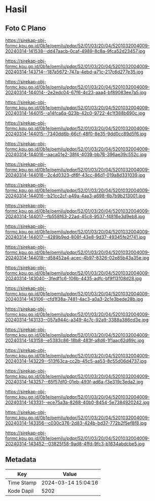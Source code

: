 # Hasil

## Foto C Plano

https://sirekap-obj-formc.kpu.go.id/0b1e/pemilu/pdpr/52/01/03/20/04/5201032004009-20240314-141538--dd47aacb-0caf-4989-8c8a-9fca52d23457.jpg

https://sirekap-obj-formc.kpu.go.id/0b1e/pemilu/pdpr/52/01/03/20/04/5201032004009-20240314-143714--187a5672-747a-4ebd-a71c-217c6d277e35.jpg

https://sirekap-obj-formc.kpu.go.id/0b1e/pemilu/pdpr/52/01/03/20/04/5201032004009-20240314-144014--2e2edc04-67f6-4c23-aaa4-bf89083ee7a5.jpg

https://sirekap-obj-formc.kpu.go.id/0b1e/pemilu/pdpr/52/01/03/20/04/5201032004009-20240314-144015--a14fca6a-023b-42c0-9722-4c1f388b690c.jpg

https://sirekap-obj-formc.kpu.go.id/0b1e/pemilu/pdpr/52/01/03/20/04/5201032004009-20240314-144015--7340dd6b-66cf-48f0-8e35-9dd0cc89d5f6.jpg

https://sirekap-obj-formc.kpu.go.id/0b1e/pemilu/pdpr/52/01/03/20/04/5201032004009-20240314-144016--aaca01e2-38f4-4039-bb76-396ae39c552c.jpg

https://sirekap-obj-formc.kpu.go.id/0b1e/pemilu/pdpr/52/01/03/20/04/5201032004009-20240314-144016--2c4d0323-df6f-43cc-86d1-019a8d331039.jpg

https://sirekap-obj-formc.kpu.go.id/0b1e/pemilu/pdpr/52/01/03/20/04/5201032004009-20240314-144016--b21cc2cf-a49a-4aa3-a698-6b7b9b213001.jpg

https://sirekap-obj-formc.kpu.go.id/0b1e/pemilu/pdpr/52/01/03/20/04/5201032004009-20240314-144017--fb558f63-22ad-45c8-9537-f4816e3d9eb8.jpg

https://sirekap-obj-formc.kpu.go.id/0b1e/pemilu/pdpr/52/01/03/20/04/5201032004009-20240314-144017--4289b9ed-808f-43e8-9d37-49345fe2f741.jpg

https://sirekap-obj-formc.kpu.go.id/0b1e/pemilu/pdpr/52/01/03/20/04/5201032004009-20240314-144018--d58452a4-acec-4b97-8326-02e85b43a35e.jpg

https://sirekap-obj-formc.kpu.go.id/0b1e/pemilu/pdpr/52/01/03/20/04/5201032004009-20240314-143040--3fedf1c6-106b-4435-adfc-bf9f13108d28.jpg

https://sirekap-obj-formc.kpu.go.id/0b1e/pemilu/pdpr/52/01/03/20/04/5201032004009-20240314-143106--cfd1f38a-7481-4ac3-a0a3-2c1e3bede28b.jpg

https://sirekap-obj-formc.kpu.go.id/0b1e/pemilu/pdpr/52/01/03/20/04/5201032004009-20240314-143133--057a944c-a349-4c7c-92a9-3388a386cd3e.jpg

https://sirekap-obj-formc.kpu.go.id/0b1e/pemilu/pdpr/52/01/03/20/04/5201032004009-20240314-143158--e5383c86-18b8-483f-a8d6-1f1aac62d69c.jpg

https://sirekap-obj-formc.kpu.go.id/0b1e/pemilu/pdpr/52/01/03/20/04/5201032004009-20240314-143229--513f63ca-cc2b-45c5-aa53-8c55d06d4737.jpg

https://sirekap-obj-formc.kpu.go.id/0b1e/pemilu/pdpr/52/01/03/20/04/5201032004009-20240314-143257--65f57df0-01eb-493f-ad6a-f3e319c3eda2.jpg

https://sirekap-obj-formc.kpu.go.id/0b1e/pemilu/pdpr/52/01/03/20/04/5201032004009-20240314-143331--ece75a3a-8268-40b0-8454-5e7384920242.jpg

https://sirekap-obj-formc.kpu.go.id/0b1e/pemilu/pdpr/52/01/03/20/04/5201032004009-20240314-143356--c030c376-2d83-424b-bd37-772b2f5ef8f8.jpg

https://sirekap-obj-formc.kpu.go.id/0b1e/pemilu/pdpr/52/01/03/20/04/5201032004009-20240314-143452--03825f58-9ad8-4ffd-9fc3-b1634abdcbe5.jpg


## Metadata

| Key        | Value               |
| ---------- | ------------------- |
| Time Stamp | 2024-03-14 15:04:16 |
| Kode Dapil | 5202                |



